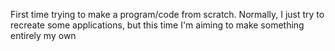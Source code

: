 First time trying to make a program/code from scratch. Normally, I just try to recreate some applications, but this time I'm aiming to make something entirely my own
